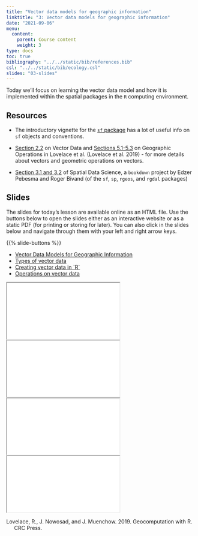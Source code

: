 ```yaml
---
title: "Vector data models for geographic information"
linktitle: "3: Vector data models for geographic information"
date: "2021-09-06"
menu:
  content:
    parent: Course content
    weight: 3
type: docs
toc: true
bibliography: "../../static/bib/references.bib"
csl: "../../static/bib/ecology.csl"
slides: "03-slides"
---
```


Today we’ll focus on learning the vector data model and how it is implemented within the spatial packages in the `R` computing environment.

## Resources

-   <i class="fas fa-external-link-square-alt"></i> The introductory vignette for the [`sf` package](https://r-spatial.github.io/sf/articles/sf1.html) has a lot of useful info on `sf` objects and conventions.

-   <i class="fas fa-book"></i> [Section 2.2](https://geocompr.robinlovelace.net/spatial-class.html) on Vector Data and [Sections 5.1-5.3](https://geocompr.robinlovelace.net/geometric-operations.html) on Geographic Operations in Lovelace et al. (Lovelace et al. 2019) - for more details about vectors and geometric operations on vectors.

-   <i class="fas fa-external-link-square-alt"></i> [Section 3.1 and 3.2](https://keen-swartz-3146c4.netlify.app/geometries.html) of Spatial Data Science, a `bookdown` project by Edzer Pebesma and Roger Bivand (of the `sf`, `sp`, `rgeos`, and `rgdal` packages)

## Slides

The slides for today’s lesson are available online as an HTML file. Use the buttons below to open the slides either as an interactive website or as a static PDF (for printing or storing for later). You can also click in the slides below and navigate through them with your left and right arrow keys.

{{% slide-buttons %}}

<ul class="nav nav-tabs" id="slide-tabs" role="tablist">
<li class="nav-item">
<a class="nav-link active" id="vector-data-models-for-geographic-information-tab" data-toggle="tab" href="#vector-data-models-for-geographic-information" role="tab" aria-controls="vector-data-models-for-geographic-information" aria-selected="true">Vector Data Models for Geographic Information</a>
</li>
<li class="nav-item">
<a class="nav-link" id="types-of-vector-data-tab" data-toggle="tab" href="#types-of-vector-data" role="tab" aria-controls="types-of-vector-data" aria-selected="false">Types of vector data</a>
</li>
<li class="nav-item">
<a class="nav-link" id="creating-vector-data-in-r-tab" data-toggle="tab" href="#creating-vector-data-in-r" role="tab" aria-controls="creating-vector-data-in-r" aria-selected="false">Creating vector data in `R`</a>
</li>
<li class="nav-item">
<a class="nav-link" id="operations-on-vector-data-tab" data-toggle="tab" href="#operations-on-vector-data" role="tab" aria-controls="operations-on-vector-data" aria-selected="false">Operations on vector data</a>
</li>
</ul>

<div id="slide-tabs" class="tab-content">

<div id="vector-data-models-for-geographic-information" class="tab-pane fade show active" role="tabpanel" aria-labelledby="vector-data-models-for-geographic-information-tab">

<div class="embed-responsive embed-responsive-16by9">

<iframe class="embed-responsive-item" src="/slides/03-slides.html#1">
</iframe>

</div>

</div>

<div id="types-of-vector-data" class="tab-pane fade" role="tabpanel" aria-labelledby="types-of-vector-data-tab">

<div class="embed-responsive embed-responsive-16by9">

<iframe class="embed-responsive-item" src="/slides/03-slides.html#types">
</iframe>

</div>

</div>

<div id="creating-vector-data-in-r" class="tab-pane fade" role="tabpanel" aria-labelledby="creating-vector-data-in-r-tab">

<div class="embed-responsive embed-responsive-16by9">

<iframe class="embed-responsive-item" src="/slides/03-slides.html#create">
</iframe>

</div>

</div>

<div id="operations-on-vector-data" class="tab-pane fade" role="tabpanel" aria-labelledby="operations-on-vector-data-tab">

<div class="embed-responsive embed-responsive-16by9">

<iframe class="embed-responsive-item" src="/slides/03-slides.html#operations">
</iframe>

</div>

</div>

</div>

<div id="refs" class="references csl-bib-body hanging-indent" line-spacing="2">

<div id="ref-lovelace_geocomputation_2019" class="csl-entry">

Lovelace, R., J. Nowosad, and J. Muenchow. 2019. Geocomputation with R. CRC Press.

</div>

</div>
